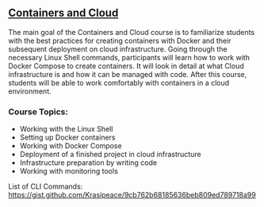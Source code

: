 ## [Containers and Cloud](https://softuni.bg/trainings/4359/containers-and-cloud-january-2024)

The main goal of the Containers and Cloud course is to familiarize students with the best practices for creating containers with Docker and their subsequent deployment on cloud infrastructure. Going through the necessary Linux Shell commands, participants will learn how to work with Docker Compose to create containers. It will look in detail at what Cloud infrastructure is and how it can be managed with code. After this course, students will be able to work comfortably with containers in a cloud environment.

### Course Topics:

- Working with the Linux Shell
- Setting up Docker containers
- Working with Docker Compose
- Deployment of a finished project in cloud infrastructure
- Infrastructure preparation by writing code
- Working with monitoring tools

List of CLI Commands:
https://gist.github.com/Krasipeace/9cb762b68185636beb809ed789718a99

